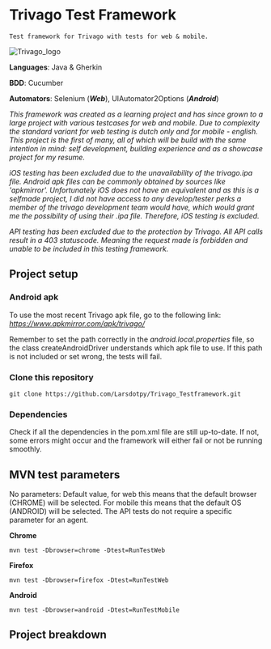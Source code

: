 # Trivago Test Framework
`Test framework for Trivago with tests for web & mobile.`

![Trivago_logo](https://1000logos.net/wp-content/uploads/2020/09/Trivago-logo.png)

**Languages**: Java & Gherkin

**BDD**: Cucumber

**Automators**: Selenium (***Web***), UIAutomator2Options (***Android***)

*This framework was created as a learning project and has since grown to a large project with various testcases for web and mobile. Due to complexity the standard variant for web testing is dutch only and for mobile - english. This project is the first of many, all of which will be build with the same intention in mind: self development, building experience and as a showcase project for my resume.*

*iOS testing has been excluded due to the unavailability of the trivago.ipa file. Android apk files can be commonly obtained by sources like 'apkmirror'. Unfortunately iOS does not have an equivalent and as this is a selfmade project, I did not have access to any develop/tester perks a member of the trivago development team would have, which would grant me the possibility of using their .ipa file. Therefore, iOS testing is excluded.*

*API testing has been excluded due to the protection by Trivago. All API calls result in a 403 statuscode. Meaning the request made is forbidden and unable to be included in this testing framework.*


## Project setup

### Android apk
To use the most recent Trivago apk file, go to the following link: *https://www.apkmirror.com/apk/trivago/* 

Remember to set the path correctly in the *android.local.properties* file, so the class createAndroidDriver understands which apk file to use. If this path is not included or set wrong, the tests will fail. 

### Clone this repository
```
git clone https://github.com/Larsdotpy/Trivago_Testframework.git
```
### Dependencies
Check if all the dependencies in the pom.xml file are still up-to-date. If not, some errors might occur and the framework will either fail or not be running smoothly.

## MVN test parameters
No parameters: Default value, for web this means that the default browser (CHROME) will be selected. For mobile this means that the default OS (ANDROID) will be selected. The API tests do not require a specific parameter for an agent. 

**Chrome**
```
mvn test -Dbrowser=chrome -Dtest=RunTestWeb
```
**Firefox**
```
mvn test -Dbrowser=firefox -Dtest=RunTestWeb
```
**Android**
```
mvn test -Dbrowser=android -Dtest=RunTestMobile
```

## Project breakdown


